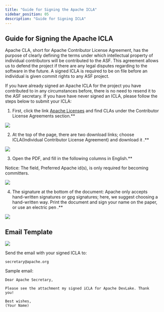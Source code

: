 ```yaml
---
title: "Guide for Signing the Apache ICLA"
sidebar_position: 05
description: "Guide for Signing ICLA"
---
```


## Guide for Signing the Apache ICLA

Apache CLA, short for Apache Contributor License Agreement, has the purpose of clearly defining the terms under which intellectual property of individual contributors will be contributed to the ASF. This agreement allows us to defend the project if there are any legal disputes regarding to the software in the future.
A signed ICLA is required to be on file before an individual is given commit rights to any ASF project.

If you have already signed an Apache ICLA for the project you have contributed to in any circumstances before, there is no need to resend it to the ASF secretary. If you have have never signed an ICLA, please follow the steps below to submit your ICLA:


1. First, click the link [Apache Licenses](https://www.apache.org/licenses/#clas) and find CLAs under the Contributor License Agreements section.**

![](/img/Icla/page_link.png)

2.  At the top of the page, there are two download links; choose ICLA(Individual Contributor License Agreement) and download it .**

![](/img/Icla/download.png)

3. Open the PDF, and fill in the following columns in English.**

Notice: The field, Preferred Apache id(s), is only required for becoming committers.

![](/img/Icla/write_info.png)

4. The signature at the bottom of the document: Apache only accepts hand-written signatures or gpg signatures; here, we suggest choosing a hand-written way. Print the document and sign your name on the paper, or use an electric pen .**

![](/img/Icla/sign.png)

## Email Template 

![](/img/Icla/email.png)

Send the email with your signed ICLA to:

```
secretary@apache.org
```

Sample email:

```
Dear Apache Secretary,

Please see the attachment my signed iCLA for Apache DevLake. Thank you!

Best wishes,
(Your Name)
```

